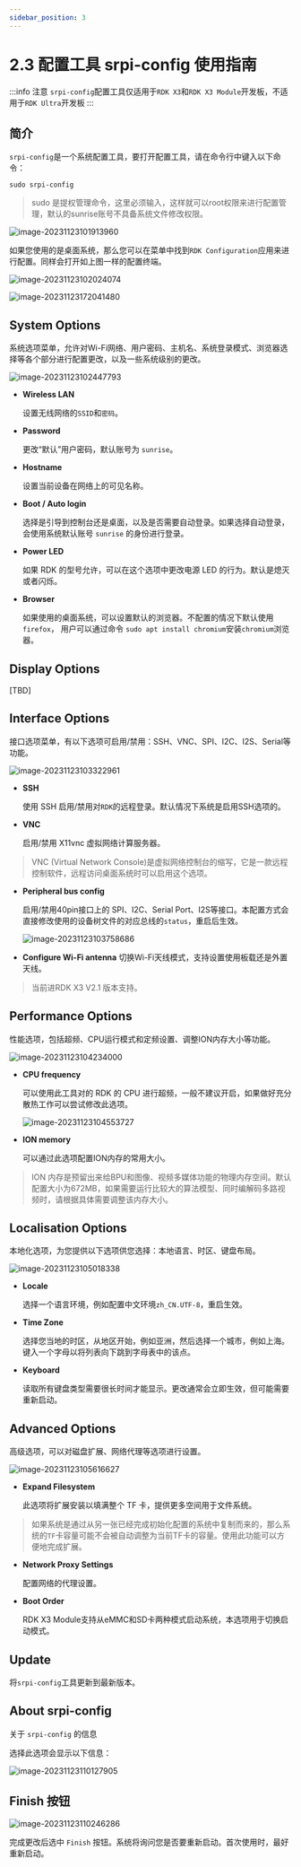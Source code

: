 ```yaml
---
sidebar_position: 3
---
```


# 2.3 配置工具 srpi-config 使用指南

:::info 注意
`srpi-config`配置工具仅适用于`RDK X3`和`RDK X3 Module`开发板，不适用于`RDK Ultra`开发板
:::

## 简介

`srpi-config`是一个系统配置工具，要打开配置工具，请在命令行中键入以下命令：

```
sudo srpi-config
```

> sudo 是提权管理命令，这里必须输入，这样就可以root权限来进行配置管理，默认的sunrise账号不具备系统文件修改权限。

![image-20231123101913960](image/srpi-config/image-20231123101913960.png)

如果您使用的是桌面系统，那么您可以在菜单中找到`RDK Configuration`应用来进行配置。同样会打开如上图一样的配置终端。

![image-20231123102024074](image/srpi-config/image-20231123102024074.png)

![image-20231123172041480](image/srpi-config/image-20231123172041480.png)

## System Options

系统选项菜单，允许对Wi-Fi网络、用户密码、主机名、系统登录模式、浏览器选择等各个部分进行配置更改，以及一些系统级别的更改。

![image-20231123102447793](image/srpi-config/image-20231123102447793.png)

- **Wireless LAN**

  设置无线网络的`SSID`和`密码`。

- **Password**

  更改“默认”用户密码，默认账号为 `sunrise`。

- **Hostname**

  设置当前设备在网络上的可见名称。

- **Boot / Auto login**

  选择是引导到控制台还是桌面，以及是否需要自动登录。如果选择自动登录，会使用系统默认账号 `sunrise` 的身份进行登录。

- **Power LED**

  如果 RDK 的型号允许，可以在这个选项中更改电源 LED 的行为。默认是熄灭或者闪烁。

- **Browser**

  如果使用的桌面系统，可以设置默认的浏览器。不配置的情况下默认使用 `firefox`， 用户可以通过命令 `sudo apt install chromium`安装`chromium`浏览器。

## Display Options

[TBD]

## Interface Options

接口选项菜单，有以下选项可启用/禁用：SSH、VNC、SPI、I2C、I2S、Serial等功能。

![image-20231123103322961](image/srpi-config/image-20231123103322961.png)

- **SSH**

  使用 SSH 启用/禁用对`RDK`的远程登录。默认情况下系统是启用SSH选项的。

- **VNC**

  启用/禁用 X11vnc 虚拟网络计算服务器。

> VNC (Virtual Network Console)是虚拟网络控制台的缩写，它是一款远程控制软件，远程访问桌面系统时可以启用这个选项。

- **Peripheral bus config**

  启用/禁用40pin接口上的 SPI、I2C、Serial Port、I2S等接口。本配置方式会直接修改使用的设备树文件的对应总线的`status`，重启后生效。

  ![image-20231123103758686](image/srpi-config/image-20231123103758686.png)

- **Configure Wi-Fi antenna**
  切换Wi-Fi天线模式，支持设置使用板载还是外置天线。

> 当前进RDK X3 V2.1 版本支持。

## Performance Options

性能选项，包括超频、CPU运行模式和定频设置、调整ION内存大小等功能。

![image-20231123104234000](image/srpi-config/image-20231123104234000.png)

- **CPU frequency**

  可以使用此工具对的 RDK 的 CPU 进行超频，一般不建议开启，如果做好充分散热工作可以尝试修改此选项。

  ![image-20231123104553727](image/srpi-config/image-20231123104553727.png)

- **ION memory**

  可以通过此选项配置ION内存的常用大小。

> ION 内存是预留出来给BPU和图像、视频多媒体功能的物理内存空间。默认配置大小为672MB，如果需要运行比较大的算法模型、同时编解码多路视频时，请根据具体需要调整该内存大小。

## Localisation Options

本地化选项，为您提供以下选项供您选择：本地语言、时区、键盘布局。

![image-20231123105018338](image/srpi-config/image-20231123105018338.png)

- **Locale**

  选择一个语言环境，例如配置中文环境`zh_CN.UTF-8`，重启生效。

- **Time Zone**

  选择您当地的时区，从地区开始，例如亚洲，然后选择一个城市，例如上海。键入一个字母以将列表向下跳到字母表中的该点。

- **Keyboard**

  读取所有键盘类型需要很长时间才能显示。更改通常会立即生效，但可能需要重新启动。

## Advanced Options

高级选项，可以对磁盘扩展、网络代理等选项进行设置。

![image-20231123105616627](image/srpi-config/image-20231123105616627.png)

- **Expand Filesystem**

  此选项将扩展安装以填满整个 TF 卡，提供更多空间用于文件系统。

> 如果系统是通过从另一张已经完成初始化配置的系统中复制而来的，那么系统的`TF`卡容量可能不会被自动调整为当前TF卡的容量。使用此功能可以方便地完成扩展。

- **Network Proxy Settings**

  配置网络的代理设置。

- **Boot Order**

  RDK X3 Module支持从eMMC和SD卡两种模式启动系统，本选项用于切换启动模式。

## Update

将`srpi-config`工具更新到最新版本。

## About srpi-config

关于 `srpi-config` 的信息

选择此选项会显示以下信息：

![image-20231123110127905](image/srpi-config/image-20231123110127905.png)

## Finish 按钮

![image-20231123110246286](image/srpi-config/image-20231123110246286.png)

完成更改后选中 `Finish` 按钮。系统将询问您是否要重新启动。首次使用时，最好重新启动。
